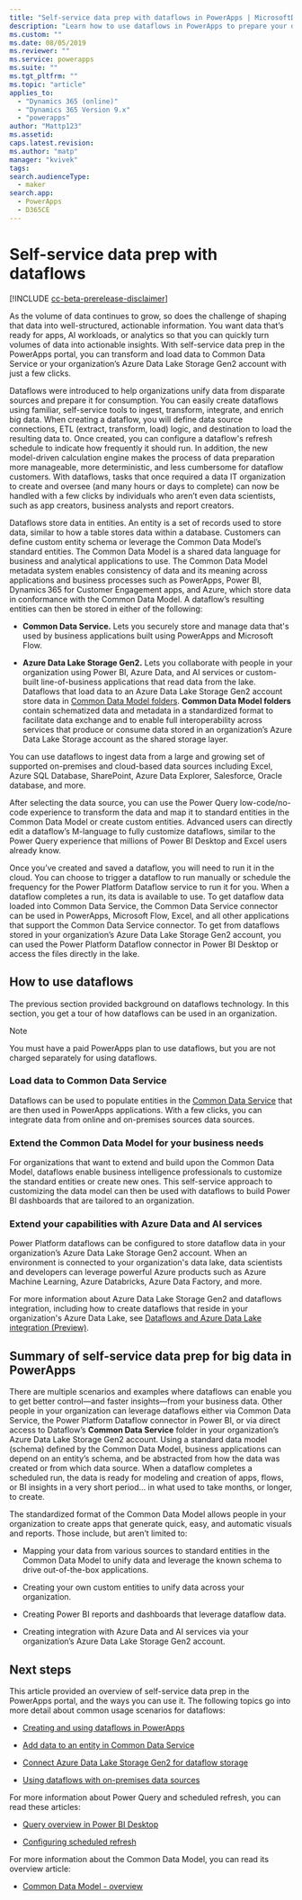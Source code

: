 ```yaml
---
title: "Self-service data prep with dataflows in PowerApps | MicrosoftDocs"
description: "Learn how to use dataflows in PowerApps to prepare your data"
ms.custom: ""
ms.date: 08/05/2019
ms.reviewer: ""
ms.service: powerapps
ms.suite: ""
ms.tgt_pltfrm: ""
ms.topic: "article"
applies_to: 
  - "Dynamics 365 (online)"
  - "Dynamics 365 Version 9.x"
  - "powerapps"
author: "Mattp123"
ms.assetid: 
caps.latest.revision:
ms.author: "matp"
manager: "kvivek"
tags: 
search.audienceType: 
  - maker
search.app: 
  - PowerApps
  - D365CE
---
```



<!--note from editor: I think "dataflows" should be lowercase based on this entry in the Microsoft style guide (scroll down to find dataflows): https://styleguides.azurewebsites.net/Styleguide/Read?id=2696&topicid=42299 -->



# Self-service data prep with dataflows
[!INCLUDE [cc-beta-prerelease-disclaimer](../../includes/cc-beta-prerelease-disclaimer.md)]

As the volume of data continues to grow, so does the challenge of shaping that
data into well-structured, actionable information. You want data that’s ready for
apps, AI workloads, or analytics so that you can quickly turn volumes of
data into actionable insights. With self-service data prep in the PowerApps
portal, you can transform and load data to Common Data Service or your organization’s
Azure Data Lake Storage Gen2 account with just a few clicks.

Dataflows were introduced to help organizations unify data from disparate
sources and prepare it for consumption. You can easily create dataflows using
familiar, self-service tools to ingest, transform, integrate, and enrich big
data. When creating a dataflow, you will define data source connections, ETL (extract, transform, load)
logic, and destination to load the resulting data to. Once created, you can
configure a dataflow's refresh schedule to indicate how frequently it should
run. In addition, the new model-driven calculation engine makes the process of
data preparation more manageable, more deterministic, and less cumbersome for
dataflow customers. With dataflows, tasks that once required a data IT
organization to create and oversee (and many hours or days to complete) can now
be handled with a few clicks by individuals who aren’t even data scientists,
such as app creators, business analysts and report creators.


<!--from editor: The following paragraph includes mention of Dynamics 365 for Customer Engagement apps. New branding guidelines are doing away with Customer Engagement. I'm not entirely sure how this should be handled now; the style book says to name the apps individually: https://styleguides.azurewebsites.net/Styleguide/Read?id=2858&topicid=44518 One suggestion is to replace it here with a specific app as an example. --> 


Dataflows store data in entities. An entity is a set of records used to store
data, similar to how a table stores data within a database. Customers can define
custom entity schema or leverage the Common Data Model’s standard entities.
The Common Data Model is a shared data language for business and analytical
applications to use. The Common Data Model metadata system enables consistency
of data and its meaning across applications and business processes such as
PowerApps, Power BI, Dynamics 365 for Customer Engagement apps, and Azure, which store data in conformance with the Common Data Model. A dataflow’s resulting entities can then be stored
in either of the following:

-   **Common Data Service.** Lets you securely store and manage data that's used
    by business applications built using PowerApps and Microsoft Flow.

-   **Azure Data Lake Storage Gen2.** Lets you collaborate with people in your
    organization using Power BI, Azure Data, and AI services or custom-built line-of-business applications that read data from the lake. Dataflows that load
    data to an Azure Data Lake Storage Gen2 account store data in [Common Data Model
    folders](https://go.microsoft.com/fwlink/?linkid=2045304). **Common Data Model folders**
    contain schematized data and metadata in a standardized format to
    facilitate data exchange and to enable full interoperability across services
    that produce or consume data stored in an organization’s Azure Data Lake
    Storage account as the shared storage layer.

You can use dataflows to ingest data from a large and growing set of supported
on-premises and cloud-based data sources including Excel, Azure SQL Database,
SharePoint, Azure Data Explorer, Salesforce, Oracle database, and more.

After selecting the data source, you can use the Power Query low-code/no-code
experience to transform the data and map it to standard entities in the Common
Data Model or create custom entities. Advanced users can directly edit a
dataflow’s M-language to fully customize dataflows, similar to the Power Query
experience that millions of Power BI Desktop and Excel users already know.

Once you’ve created and saved a dataflow, you will need to run it in the cloud.
You can choose to trigger a dataflow to run manually or schedule the frequency
for the Power Platform Dataflow service to run it for you. When a dataflow
completes a run, its data is available to use. To get dataflow data loaded into
Common Data Service, the Common Data Service connector can be used in PowerApps,
Microsoft Flow, Excel, and all other applications that support the Common Data Service
connector. To get from dataflows stored in your organization’s Azure Data Lake
Storage Gen2 account, you can used the Power Platform Dataflow connector in
Power BI Desktop or access the files directly in the lake.

## How to use dataflows
The previous section provided background on dataflows technology. In this
section, you get a tour of how dataflows can be used in an organization.

> [!NOTE]
> You must have a paid PowerApps plan to use dataflows, but you are not charged separately for using dataflows. 

### Load data to Common Data Service
Dataflows can be used to populate entities in the [Common Data
Service](https://docs.microsoft.com/en-us/powerapps/maker/common-data-service/data-platform-intro)
that are then used in PowerApps applications. With a few clicks, you can
integrate data from online and on-premises sources data sources.

<!--from editor: In the last sentence above, should it change to "...on-premises data sources." ? -->


### Extend the Common Data Model for your business needs
For organizations that want to extend and build upon the Common Data Model,
dataflows enable business intelligence professionals to customize the standard
entities or create new ones. This self-service approach to customizing the data
model can then be used with dataflows to build Power BI dashboards that are
tailored to an organization.

### Extend your capabilities with Azure Data and AI services
Power Platform dataflows can be configured to store dataflow data in your
organization’s Azure Data Lake Storage Gen2 account. When an environment is
connected to your organization's data lake, data scientists and developers can
leverage powerful Azure products such as Azure Machine Learning, Azure
Databricks, Azure Data Factory, and more.

For more information about Azure Data Lake Storage Gen2 and dataflows
integration, including how to create dataflows that reside in your
organization's Azure Data Lake, see [Dataflows and Azure Data Lake integration
(Preview)](/power-bi/service-dataflows-azure-data-lake-integration).

## Summary of self-service data prep for big data in PowerApps
There are multiple scenarios and examples where dataflows can enable you to get
better control—and faster insights—from your business data. Other people in
your organization can leverage dataflows either via Common Data Service, the
Power Platform Dataflow connector in Power BI, or via direct access to Dataflow’s
**Common Data Service** folder in your organization’s Azure Data Lake Storage Gen2
account. Using a standard data model (schema) defined by the Common Data Model,
business applications can depend on an entity’s schema, and be abstracted from
how the data was created or from which data source. When a dataflow completes a
scheduled run, the data is ready for modeling and creation of apps, flows, or BI
insights in a very short period... in what used to take months, or longer, to
create.

The standardized format of the Common Data Model allows people in your
organization to create apps that generate quick, easy, and automatic visuals and
reports. Those include, but aren’t limited to:

-   Mapping your data from various sources to standard entities in the Common
    Data Model to unify data and leverage the known schema to drive
    out-of-the-box applications.

-   Creating your own custom entities to unify data across your organization.

-   Creating Power BI reports and dashboards that leverage dataflow data.

-   Creating integration with Azure Data and AI services via your organization’s
    Azure Data Lake Storage Gen2 account.

## Next steps

This article provided an overview of self-service data prep in the PowerApps portal,
and the ways you can use it. The following topics go into more detail about
common usage scenarios for dataflows:

-   [Creating and using dataflows in PowerApps](https://go.microsoft.com/fwlink/?linkid=2100076)

-   [Add data to an entity in Common Data Service](https://go.microsoft.com/fwlink/?linkid=2100075)

-   [Connect Azure Data Lake Storage Gen2 for dataflow storage](https://go.microsoft.com/fwlink/?linkid=2099973)

-   [Using dataflows with on-premises data sources](https://go.microsoft.com/fwlink/?linkid=2100077)

For more information about Power Query and scheduled refresh, you can read these
articles:

-   [Query overview in Power BI Desktop](/power-bi/desktop-query-overview)

-   [Configuring scheduled refresh](/power-bi/refresh-scheduled-refresh)

For more information about the Common Data Model, you can read its overview
article:

-   [Common Data Model - overview](/powerapps/common-data-model/overview)

